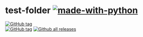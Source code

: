 # test-folder [![made-with-python](https://img.shields.io/badge/Made%20with-Python-1f425f.svg)](https://www.python.org/) 
[![GitHub tag](https://img.shields.io/github/tag/bmmauri/test-folder.svg)](https://GitHub.com/bmmauri/test-folder/tags/)	
[![GitHub tag](https://img.shields.io/github/tag/bmmauri/test-folder.svg)](https://GitHub.com/bmmauri/test-folder/tags/) 
[![Github all releases](https://img.shields.io/github/downloads/bmmauri/test-folder/total.svg)](https://GitHub.com/bmmauri/test-folder/releases/)
